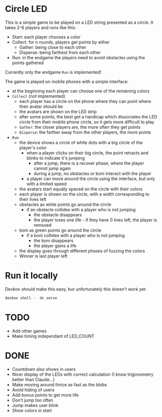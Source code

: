 # Circle LED

This is a simple game to be played on a LED string presented as a circle.
It takes 2-6 players and runs like this:

- Start: each player chooses a color
- Collect: for n rounds, players get points by either
  - Gather: being close to each other
  - Disperse: being farthest from each other
- Run: in the endgame the players need to avoid obstacles using the points gathered

Currently only the endgame `Run` is implemented!

The game is played on mobile phones with a simple interface:

- at the beginning each player can choose one of the remaining colors
- `Collect` (not implemented)
  - each player has a circle on the phone where they can point where their avatar should be
  - the avatars are shown on the LED strip
  - after some points, the best get a handicap which dissociates the LED circle from their
   mobile phone circle, so it gets more difficult to play
  - `Gather`: the closer players are, the more often they get points
  - `Disperse`: the farther away from the other players, the more points
- `Run`
  - the device shows a circle of white dots with a big circle of the player's color
    - when a player clicks on their big circle, the point retracts and blinks to indicate it's jumping
      - after a jump, there is a recover phase, where the player cannot jump again
      - during a jump, no obstacles or boni interact with the player
    - a player can move around the circle using the interface, but only with a limited speed
  - the avatars start equally spaced on the circle with their colors
  - each player is shown on the circle, with a width corresponding to their lives left
  - obstacles as white points go around the circle
    - if an obstacle collides with a player who is not jumping
      - the obstacle disappears
      - the player loses one life - if they have 0 lives left, the player is removed
  - boni as green points go around the circle
    - if a boni collides with a player who is not jumping
      - the boni disappears
      - the player gains a life
  - the display goes through different phases of fuzzing the colors
  - Winner is last player left

# Run it locally

Devbox should make this easy, but unfortunately this doesn't work yet:

```bash
devbox shell -- dx serve
```

# TODO

- Add other games
- Make timing independant of LED_COUNT

# DONE

- Countdown also shows in users
- Nicer display of the LEDs with correct calculation (I know trigonometry better than Claude...)
- Make moving around thrice as fast as the blobs
- Avoid hiding of users
- Add bonus points to get more life
- Don't jump too often
- Jump makes user blink
- Show colors in start
